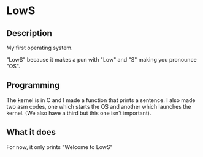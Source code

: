 # LowS
## Description
My first operating system.

"LowS" because it makes a pun with "Low" and "S" making you pronounce "OS".
## Programming
The kernel is in C and I made a function that prints a sentence.
I also made two asm codes, one which starts the OS and another which launches the kernel.
(We also have a third but this one isn't important).
## What it does
For now, it only prints "Welcome to LowS"
